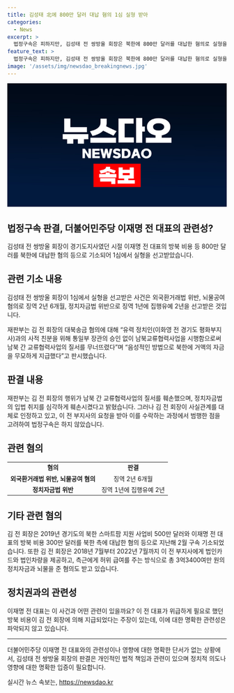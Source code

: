 ```yaml
---
title: 김성태 北에 800만 달러 대납 혐의 1심 실형 받아
categories:
  - News
excerpt: >
  법정구속은 피하지만, 김성태 전 쌍방울 회장은 북한에 800만 달러를 대납한 혐의로 실형을 선고받았다. 남북 교류협력사업의 질서를 훼손한 혐의로 2년 6개월의 실형과 1년의 집행유예가 선고되었다. 재판부는 남북 간 교류협력사업의 질서를 무너뜨렸다며 김 전 회장의 행동을 비판했다. 다만, 김 전 회장은 이전 부지사의 요청을 받아 범행한 점 등을 고려해 법정구속은 하지 않았다.
feature_text: >
  법정구속은 피하지만, 김성태 전 쌍방울 회장은 북한에 800만 달러를 대납한 혐의로 실형을 선고받았다. 남북 교류협력사업의 질서를 훼손한 혐의로 2년 6개월의 실형과 1년의 집행유예가 선고되었다. 재판부는 남북 간 교류협력사업의 질서를 무너뜨렸다며 김 전 회장의 행동을 비판했다. 다만, 김 전 회장은 이전 부지사의 요청을 받아 범행한 점 등을 고려해 법정구속은 하지 않았다.
image: '/assets/img/newsdao_breakingnews.jpg'
---
```


<p><img src="/assets/img/newsdao_breakingnews.jpg" alt="ranknews 속보" /></p>

<h2>법정구속 판결, 더불어민주당 이재명 전 대표의 관련성?</h2>

<p data-ke-size="size16">김성태 전 쌍방울 회장이 경기도지사였던 시절 이재명 전 대표의 방북 비용 등 800만 달러를 북한에 대납한 혐의 등으로 기소되어 1심에서 실형을 선고받았습니다.</p>

<h2 data-ke-size="size26">관련 기소 내용</h2>

<p data-ke-size="size16">김성태 전 쌍방울 회장이 1심에서 실형을 선고받은 사건은 외국환거래법 위반, 뇌물공여 혐의로 징역 2년 6개월, 정치자금법 위반으로 징역 1년에 집행유예 2년을 선고받은 것입니다.</p>

<p data-ke-size="size16">재판부는 김 전 회장의 대북송금 혐의에 대해 “유력 정치인(이화영 전 경기도 평화부지사)과의 사적 친분을 위해 통일부 장관의 승인 없이 남북교류협력사업을 시행함으로써 남북 간 교류협력사업의 질서를 무너뜨렸다”며 “음성적인 방법으로 북한에 거액의 자금을 무모하게 지급했다”고 판시했습니다.</p>

<h2 data-ke-size="size26">판결 내용</h2>

<p data-ke-size="size16">재판부는 김 전 회장의 행위가 남북 간 교류협력사업의 질서를 훼손했으며, 정치자금법의 입법 취지를 심각하게 훼손시켰다고 밝혔습니다. 그러나 김 전 회장이 사실관계를 대체로 인정하고 있고, 이 전 부지사의 요청을 받아 이를 수락하는 과정에서 범행한 점을 고려하여 법정구속은 하지 않았습니다.</p>

<h2 data-ke-size="size26">관련 혐의</h2>

<table>
    <tr>
        <td style="text-align: center; height: 17px;"><b>혐의</b></td>
        <td style="text-align: center; height: 17px;"><b>판결</b></td>
    </tr>
    <tr>
        <td style="text-align: center; height: 17px;"><b>외국환거래법 위반, 뇌물공여 혐의</b></td>
        <td style="text-align: center; height: 17px;">징역 2년 6개월</td>
    </tr>
    <tr>
        <td style="text-align: center; height: 17px;"><b>정치자금법 위반</b></td>
        <td style="text-align: center; height: 17px;">징역 1년에 집행유예 2년</td>
    </tr>
</table>

<h2 data-ke-size="size26">기타 관련 혐의</h2>

<p data-ke-size="size16">김 전 회장은 2019년 경기도의 북한 스마트팜 지원 사업비 500만 달러와 이재명 전 대표의 방북 비용 300만 달러를 북한 측에 대납한 혐의 등으로 지난해 2월 구속 기소되었습니다. 또한 김 전 회장은 2018년 7월부터 2022년 7월까지 이 전 부지사에게 법인카드와 법인차량을 제공하고, 측근에게 허위 급여를 주는 방식으로 총 3억3400여만 원의 정치자금과 뇌물을 준 혐의도 받고 있습니다.</p>

<h2 data-ke-size="size26">정치권과의 관련성</h2>

<p data-ke-size="size16">이재명 전 대표는 이 사건과 어떤 관련이 있을까요? 이 전 대표가 위급하게 필요로 했던 방북 비용이 김 전 회장에 의해 지급되었다는 주장이 있는데, 이에 대한 명확한 관련성은 파악되지 않고 있습니다.</p>

<hr>

<p data-ke-size="size16">더불어민주당 이재명 전 대표와의 관련성이나 영향에 대한 명확한 단서가 없는 상황에서, 김성태 전 쌍방울 회장의 판결은 개인적인 법적 책임과 관련이 있으며 정치적 의도나 영향에 대한 명확한 입증이 필요합니다.</p>
실시간 뉴스 속보는, <a href="https://newsdao.kr" rel="dofollow">https://newsdao.kr</a>


